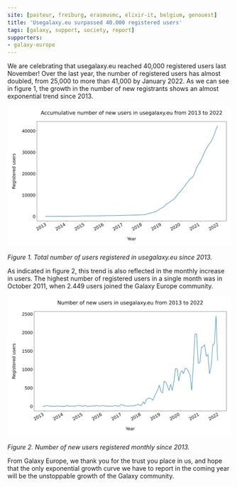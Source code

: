```yaml
---
site: [pasteur, freiburg, erasmusmc, elixir-it, belgium, genouest]
title: 'Usegalaxy.eu surpassed 40.000 registered users'
tags: [galaxy, support, society, report]
supporters:
- galaxy-europe
---
```


We are celebrating that usegalaxy.eu reached 40,000 registered users last November! Over the last year, the number of registered users has almost doubled, from 25,000 to more than 41,000 by January 2022. As we can see in figure 1, the growth in the number of new registrants shows an almost exponential trend since 2013.
    
![Total number of registered](/assets/media/reached_40000/total_users_galaxyeu.png)
    
*Figure 1. Total number of users registered in usegalaxy.eu since 2013.*

As indicated in figure 2, this trend is also reflected in the monthly increase in users. The highest number of registered users in a single month was in October 2011, when 2.449 users joined the Galaxy Europe community.

![Number of new users montly](/assets/media/reached_40000/users_galaxyeu.png)
    
*Figure 2. Number of new users registered monthly since 2013.*

From Galaxy Europe, we thank you for the trust you place in us, and hope that the only exponential growth curve we have to report in the coming year will be the unstoppable growth of the Galaxy community.